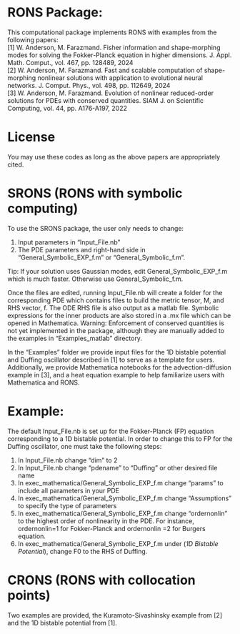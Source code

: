 # RONS Package:

This computational package implements RONS with examples from the following papers: <br/>
[1] W. Anderson, M. Farazmand. Fisher information and shape-morphing modes for solving the Fokker-Planck equation in higher dimensions. J. Appl. Math. Comput., vol. 467, pp. 128489, 2024  <br/> 
[2] W. Anderson, M. Farazmand. Fast and scalable computation of shape-morphing nonlinear solutions with application to evolutional neural networks. J. Comput. Phys., vol. 498, pp. 112649, 2024 <br/>
[3] W. Anderson, M. Farazmand. Evolution of nonlinear reduced-order solutions for PDEs with conserved quantities. SIAM J. on Scientific Computing, vol. 44, pp. A176-A197, 2022 <br/>


# License
You may use these codes as long as the above papers are appropriately cited.

# SRONS (RONS with symbolic computing)
To use the SRONS package, the user only needs to change: 
1) Input parameters in “Input_File.nb”
2) The PDE parameters and right-hand side in “General_Symbolic_EXP_f.m” or “General_Symbolic_f.m”.

Tip: If your solution uses Gaussian modes, edit General_Symbolic_EXP_f.m which is much faster. Otherwise use General_Symbolic_f.m.

Once the files are edited, running Input_File.nb will create a folder for the corresponding PDE which contains files to build the metric tensor, M, and RHS vector, f. The ODE RHS file is also output as a matlab file. Symbolic expressions for the inner products are also stored in a .mx file which can be opened in Mathematica.
Warning: Enforcement of conserved quantities is not yet implemented in the package, although they are manually added to the examples in “Examples_matlab” directory.

In the “Examples” folder we provide input files for the 1D bistable potential and Duffing oscillator described in [1] to serve as a template for users. Additionally, we provide Mathematica notebooks for the advection-diffusion example in [3], and a heat equation example to help familiarize users with Mathematica and RONS. 

# Example: 
The default Input_File.nb is set up for the Fokker-Planck (FP) equation corresponding to a 1D bistable potential. In order to change this to FP for the Duffing oscillator, one must take the following steps:
1. In Input_File.nb change “dim” to 2
2. In Input_File.nb change “pdename” to “Duffing” or other desired file name
3. In exec_mathematica/General_Symbolic_EXP_f.m change “params” to include all parameters in your PDE
4. In exec_mathematica/General_Symbolic_EXP_f.m change “Assumptions” to specify the type of parameters
5. In exec_mathematica/General_Symbolic_EXP_f.m change “ordernonlin” to the highest order of nonlinearity in the PDE. For instance, ordernonlin=1 for Fokker-Planck and ordernonlin =2 for Burgers equation.
6. In exec_mathematica/General_Symbolic_EXP_f.m under (*1D Bistable Potential*), change F0 to the RHS of Duffing.

# CRONS (RONS with collocation points)
Two examples are provided, the Kuramoto-Sivashinsky example from [2] and the 1D bistable potential from [1]. 
